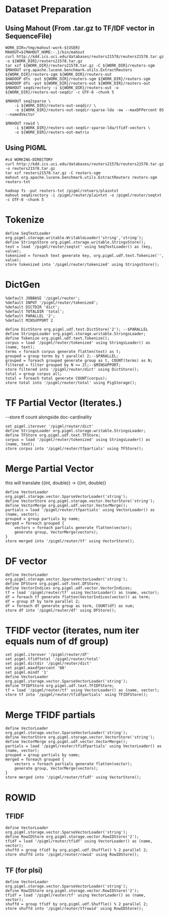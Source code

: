 
# Dataset Preparation

## Using Mahout (From .tar.gz to TF/IDF vector in SequenceFile)

    WORK_DIR=/tmp/mahout-work-${USER}
    MAHOUT=${MAHOUT_HOME:-.}/bin/mahout
    curl http://kdd.ics.uci.edu/databases/reuters21578/reuters21578.tar.gz -o ${WORK_DIR}/reuters21578.tar.gz
    tar xzf ${WORK_DIR}/reuters21578.tar.gz -C ${WORK_DIR}/reuters-sgm
    $MAHOUT org.apache.lucene.benchmark.utils.ExtractReuters ${WORK_DIR}/reuters-sgm ${WORK_DIR}/reuters-out
    $HADOOP dfs -put ${WORK_DIR}/reuters-sgm ${WORK_DIR}/reuters-sgm
    $HADOOP dfs -put ${WORK_DIR}/reuters-out ${WORK_DIR}/reuters-out
    $MAHOUT seqdirectory -i ${WORK_DIR}/reuters-out -o ${WORK_DIR}/reuters-out-seqdir -c UTF-8 -chunk 5

    $MAHOUT seq2sparse \
        -i ${WORK_DIR}/reuters-out-seqdir/ \
        -o ${WORK_DIR}/reuters-out-seqdir-sparse-lda -ow --maxDFPercent 85 --namedVector

    $MAHOUT rowid \
        -i ${WORK_DIR}/reuters-out-seqdir-sparse-lda/tfidf-vectors \
        -o ${WORK_DIR}/reuters-out-matrix

## Using PIGML

    #cd WORKING-DIRECTORY
    curl http://kdd.ics.uci.edu/databases/reuters21578/reuters21578.tar.gz -o reuters21578.tar.gz
    tar xzf reuters21578.tar.gz -C reuters-sgm
    mahout org.apache.lucene.benchmark.utils.ExtractReuters reuters-sgm reuters-txt

    hadoop fs -put reuters-txt /pigml/retuers/plaintxt
    mahout seqdirectory -i /pigml/reuter/plaintxt -o /pigml/reuter/seqtxt -c UTF-8 -chunk 5

# Tokenize

    define SeqTextLoader org.pigml.storage.writable.WritableLoader('string','string');
    define StringsStore org.pigml.storage.writable.StringsStore();
    text = load '/pigml/reuter/seqtxt' using SeqTextLoader() as (key, value);
    tokenized = foreach text generate key, org.pigml.udf.text.Tokenize('', value);
    store tokenized into '/pigml/reuter/tokenized' using StringsStore();

# DictGen

    %default JOBBASE '/pigml/reuter';
    %default INPUT '/pigml/reuter/tokenized';
    %default DICTDIR 'dict';
    %default TOTALDIR 'total';
    %default PARALLEL '2';
    %default MINSUPPORT 2

    define DictStore org.pigml.udf.text.DictStore('2'); --$PARALLEL
    define StringsLoader org.pigml.storage.writable.StringsLoader;
    define Tokenize org.pigml.udf.text.Tokenize();
    corpus = load '/pigml/reuter/tokenized' using StringsLoader() as (name, text);
    terms = foreach corpus generate flatten(text) as t;
    grouped = group terms by t parallel 2;--$PARALLEL;
    grouped = foreach grouped generate group as t, COUNT(terms) as N;
    filtered = filter grouped by N >= 2l;--$MINSUPPORT;
    store filtered into '/pigml/reuter/dict' using DictStore();
    total = group corpus all;
    total = foreach total generate COUNT(corpus);
    store total into '/pigml/reuter/total' using PigStorage();

# TF Partial Vector (Iterates.)
  --store tf count alongside doc-cardinality

    set pigml.iterover '/pigml/reuter/dict'
    define StringsLoader org.pigml.storage.writable.StringsLoader;
    define TFStore org.pigml.udf.text.TFStore;
    corpus = load '/pigml/reuter/tokenized' using StringsLoader() as (name, text);
    store corpus into '/pigml/reuter/tfpartials' using TFStore();

# Merge Partial Vector

  this will translate {(int, double)} -> {(int, double)}

    define VectorLoader org.pigml.storage.vector.SparseVectorLoader('string');
    define VectorStore org.pigml.storage.vector.VectorStore('string');
    define VectorMerge org.pigml.udf.vector.VectorMerge();
    partials = load '/pigml/reuter/tfpartials' using VectorLoader() as (name, vector);
    grouped = group partials by name;
    merged = foreach grouped {
        vectors = foreach partials generate flatten(vector);
        generate group, VectorMerge(vectors);
    }
    store merged into '/pigml/reuter/tf' using VectorStore();

# DF vector

    define VectorLoader org.pigml.storage.vector.SparseVectorLoader('string');
    define DFStore org.pigml.udf.text.DFStore;
    define VectorIndices org.pigml.udf.vector.VectorIndices;
    tf = load '/pigml/reuter/tf' using VectorLoader() as (name, vector);
    df = foreach tf generate flatten(VectorIndices(vector)) as term;
    df = group df by term parallel 2;
    df = foreach df generate group as term, COUNT(df) as num;
    store df into '/pigml/reuter/df' using DFStore();

# TFIDF vector (iterates, num iter equals num of df group)

    set pigml.iterover '/pigml/reuter/df'
    set pigml.tfidftotal '/pigml/reuter/total'
    set pigml.dictdir '/pigml/reuter/dict'
    set pigml.maxdfpercent '80'
    set pigml.mindf '1'
    define VectorLoader org.pigml.storage.vector.SparseVectorLoader('string');
    define TFIDFStore org.pigml.udf.text.TFIDFStore;
    tf = load '/pigml/reuter/tf' using VectorLoader() as (name, vector);
    store tf into '/pigml/reuter/tfidfpartials' using TFIDFStore();

# Merge TFIDF partials

    define VectorLoader org.pigml.storage.vector.SparseVectorLoader('string');
    define VectorStore org.pigml.storage.vector.VectorStore('string');
    define VectorMerge org.pigml.udf.vector.VectorMerge();
    partials = load '/pigml/reuter/tfidfpartials' using VectorLoader() as (name, vector);
    grouped = group partials by name;
    merged = foreach grouped {
        vectors = foreach partials generate flatten(vector);
        generate group, VectorMerge(vectors);
    }
    store merged into '/pigml/reuter/tfidf' using VectorStore();

# ROWID

## TFIDF

    define VectorLoader org.pigml.storage.vector.SparseVectorLoader('string');
    define RowIDStore org.pigml.storage.vector.RowIDStore('2');
    tfidf = load '/pigml/reuter/tfidf' using VectorLoader() as (name, vector);
    shuffd = group tfidf by org.pigml.udf.Shuffle() % 2 parallel 2;
    store shuffd into '/pigml/reuter/rowid' using RowIDStore();

## TF (for plsi)

    define VectorLoader org.pigml.storage.vector.SparseVectorLoader('string');
    define RowIDStore org.pigml.storage.vector.RowIDStore('2');
    tfidf = load '/pigml/reuter/tf' using VectorLoader() as (name, vector);
    shuffd = group tfidf by org.pigml.udf.Shuffle() % 2 parallel 2;
    store shuffd into '/pigml/reuter/tfrowid' using RowIDStore();
